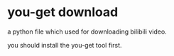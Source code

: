 # you-get download

a python file which used for downloading bilibili video.

you should install the you-get tool first.
